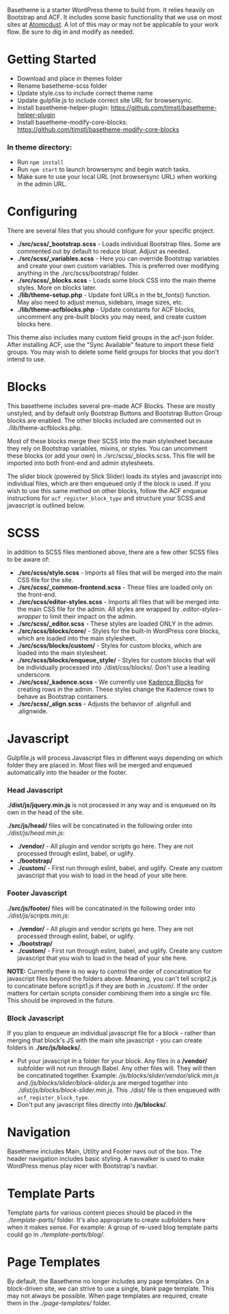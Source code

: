 Basetheme is a starter WordPress theme to build from. It relies heavily on Bootstrap and ACF. It includes some basic functionality that we use on most sites at [Atomicdust](http://www.atomicdust.com). A lot of this may or may not be applicable to your work flow. Be sure to dig in and modify as needed.

# Getting Started

-   Download and place in themes folder
-   Rename basetheme-scss folder
-   Update style.css to include correct theme name
-   Update gulpfile.js to include correct site URL for browsersync.
-   Install basetheme-helper-plugin: https://github.com/timstl/basetheme-helper-plugin
-   Install basetheme-modify-core-blocks: https://github.com/timstl/basetheme-modify-core-blocks

### In theme directory:

-   Run `npm install`
-   Run `npm start` to launch browsersync and begin watch tasks.
-   Make sure to use your local URL (not browsersync URL) when working in the admin URL.

# Configuring

There are several files that you should configure for your specific project.

-   **./src/scss/\_bootstrap.scss** - Loads individual Bootstrap files. Some are commented out by default to reduce bloat. Adjust as needed.
-   **./src/scss/\_variables.scss** - Here you can override Bootstrap variables and create your own custom variables. This is preferred over modifying anything in the ./src/scss/bootstrap/ folder.
-   **./src/scss/\_blocks.scss** - Loads some block CSS into the main theme styles. More on blocks later.
-   **./lib/theme-setup.php** - Update font URLs in the bt_fonts() function. May also need to adjust menus, sidebars, image sizes, etc.
-   **./lib/theme-acfblocks.php** - Update constants for ACF blocks, uncomment any pre-built blocks you may need, and create custom blocks here.

This theme also includes many custom field groups in the acf-json folder. After installing ACF, use the "Sync Available" feature to import these field groups. You may wish to delete some field groups for blocks that you don't intend to use.

# Blocks

This basetheme includes several pre-made ACF Blocks. These are mostly unstyled, and by default only Bootstrap Buttons and Bootstrap Button Group blocks are enabled. The other blocks included are commented out in ./lib/theme-acfblocks.php.

Most of these blocks merge their SCSS into the main stylesheet because they rely on Bootstrap variables, mixins, or styles. You can uncomment these blocks (or add your own) in ./src/scss/\_blocks.scss. This file will be imported into both front-end and admin stylesheets.

The slider block (powered by Slick Slider) loads its styles and javascript into individual files, which are then enqueued only if the block is used. If you wish to use this same method on other blocks, follow the ACF enqueue instructions for `acf_register_block_type` and structure your SCSS and javascript is outlined below.

# SCSS

In addition to SCSS files mentioned above, there are a few other SCSS files to be aware of:

-   **./src/scss/style.scss** - Imports all files that will be merged into the main CSS file for the site.
-   **./src/scss/\_common-frontend.scss** - These files are loaded only on the front-end.
-   **./src/scss/editor-styles.scss** - Imports all files that will be merged into the main CSS file for the admin. All styles are wrapped by _.editor-styles-wrapper_ to limit their impact on the admin.
-   **./src/scss/\_editor.scss** - These styles are loaded ONLY in the admin.
-   **./src/scss/blocks/core/** - Styles for the built-in WordPress core blocks, which are loaded into the main stylesheet.
-   **./src/scss/blocks/custom/** - Styles for custom blocks, which are loaded into the main stylesheet.
-   **./src/scss/blocks/enqueue_style/** - Styles for custom blocks that will be individually processed into ./dist/css/blocks/. Don't use a leading underscore.
-   **./src/scss/\_kadence.scss** - We currently use [Kadence Blocks](https://wordpress.org/plugins/kadence-blocks/) for creating rows in the admin. These styles change the Kadence rows to behave as Bootstrap containers.
-   **./src/scss/\_align.scss** - Adjusts the behavior of .alignfull and .alignwide.

# Javascript

Gulpfile.js will process Javascript files in different ways depending on which folder they are placed in. Most files will be merged and enqueued automatically into the header or the footer.

### Head Javascript

**./dist/js/jquery.min.js** is not processed in any way and is enqueued on its own in the head of the site.

**./src/js/head/** files will be concatinated in the following order into _./dist/js/head.min.js_:

-   **./vendor/** - All plugin and vendor scripts go here. They are not processed through eslint, babel, or uglify.
-   **./bootstrap/**
-   **./custom/** - First run through eslint, babel, and uglify. Create any custom javascript that you wish to load in the head of your site here.

### Footer Javascript

**./src/js/footer/** files will be concatinated in the following order into _./dist/js/scripts.min.js_:

-   **./vendor/** - All plugin and vendor scripts go here. They are not processed through eslint, babel, or uglify.
-   **./bootstrap/**
-   **./custom/** - First run through eslint, babel, and uglify. Create any custom javascript that you wish to load in the head of your site here.

**NOTE:** Currently there is no way to control the order of concatination for javascript files beyond the folders above. Meaning, you can't tell script2.js to concatinate before script1.js if they are both in ./custom/. If the order matters for certain scripts consider combining them into a single src file. This should be improved in the future.

### Block Javascript

If you plan to enqueue an individual javascript file for a block - rather than merging that block's JS with the main site javascript - you can create folders in **./src/js/blocks/**.

-   Put your javascript in a folder for your block. Any files in a **/vendor/** subfolder will not run through Babel. Any other files will. They will then be concatinated together. Example: _/js/blocks/slider/vendor/slick.min.js_ and _/js/blocks/slider/block-slider.js_ are merged together into _./dist/js/blocks/block-slider.min.js_. This ./dist/ file is then enqueued with `acf_register_block_type`.
-   Don't put any javascript files directly into **/js/blocks/**.

# Navigation

Basetheme includes Main, Utility and Footer navs out of the box. The header navigation includes basic styling. A navwalker is used to make WordPress menus play nicer with Bootstrap's navbar.

# Template Parts

Template parts for various content pieces should be placed in the _./template-parts/_ folder. It's also appropriate to create subfolders here when it makes sense. For example: A group of re-used blog template parts could go in _./template-parts/blog/_.

# Page Templates

By default, the Basetheme no longer includes any page templates. On a block-driven site, we can strive to use a single, blank page template. This may not always be possible. When page templates are required, create them in the _./page-templates/_ folder.
